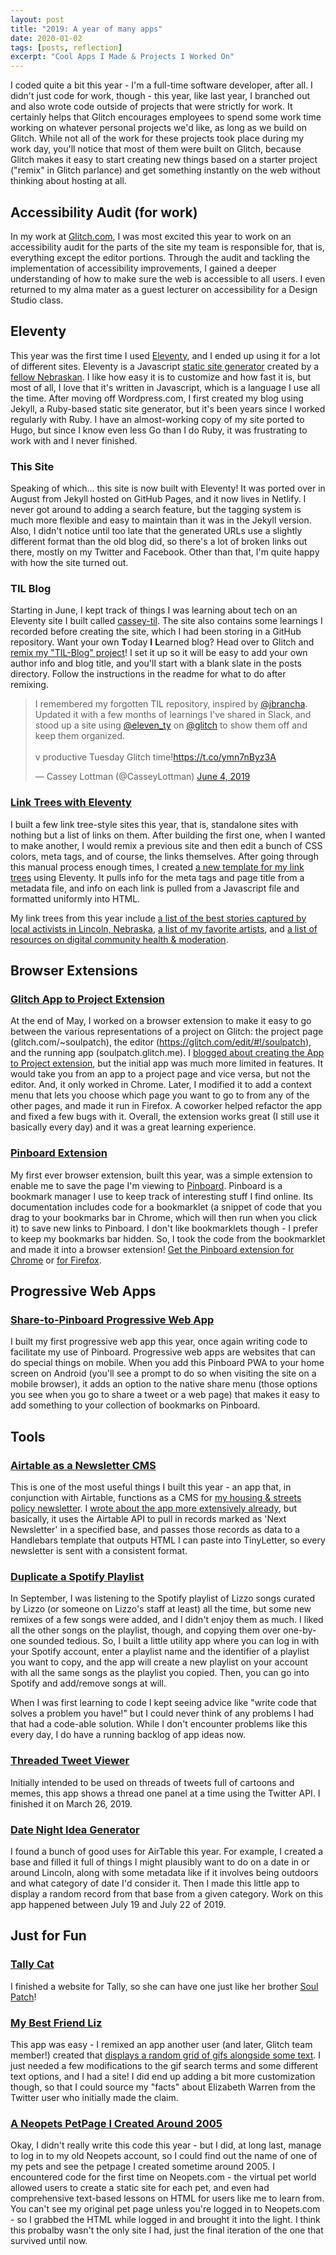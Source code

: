 ```yaml
---
layout: post
title: "2019: A year of many apps"
date: 2020-01-02
tags: [posts, reflection]
excerpt: "Cool Apps I Made & Projects I Worked On"
---
```


I coded quite a bit this year - I'm a full-time software developer, after all. I didn't just code for work, though - this year, like last year, I branched out and also wrote code outside of projects that were strictly for work. It certainly helps that Glitch encourages employees to spend some work time working on whatever personal projects we'd like, as long as we build on Glitch. While not all of the work for these projects took place during my work day, you'll notice that most of them were built on Glitch, because Glitch makes it easy to start creating new things based on a starter project ("remix" in Glitch parlance) and get something instantly on the web without thinking about hosting at all.

## Accessibility Audit (for work)

In my work at [Glitch.com](https://glitch.com), I was most excited this year to work on an accessibility audit for the parts of the site my team is responsible for, that is, everything except the editor portions. Through the audit and tackling the implementation of accessibility improvements, I gained a deeper understanding of how to make sure the web is accessible to all users. I even returned to my alma mater as a guest lecturer on accessibility for a Design Studio class.

## Eleventy

This year was the first time I used [Eleventy](https://www.11ty.dev/docs/), and I ended up using it for a lot of different sites. Eleventy is a Javascript [static site generator](https://davidwalsh.name/introduction-static-site-generators) created by a [fellow Nebraskan](https://twitter.com/zachleat). I like how easy it is to customize and how fast it is, but most of all, I love that it's written in Javascript, which is a language I use all the time. After moving off Wordpress.com, I first created my blog using Jekyll, a Ruby-based static site generator, but it's been years since I worked regularly with Ruby. I have an almost-working copy of my site ported to Hugo, but since I know even less Go than I do Ruby, it was frustrating to work with and I never finished.

### This Site

Speaking of which... this site is now built with Eleventy! It was ported over in August from Jekyll hosted on GitHub Pages, and it now lives in Netlify. I never got around to adding a search feature, but the tagging system is much more flexible and easy to maintain than it was in the Jekyll version. Also, I didn't notice until too late that the generated URLs use a slightly different format than the old blog did, so there's a lot of broken links out there, mostly on my Twitter and Facebook. Other than that, I'm quite happy with how the site turned out.

### TIL Blog

Starting in June, I kept track of things I was learning about tech on an Eleventy site I built called [cassey-til](http://cassey-til.glitch.me/). The site also contains some learnings I recorded before creating the site, which I had been storing in a GitHub repository. Want your own **T**oday **I** **L**earned blog? Head over to Glitch and [remix my "TIL-Blog" project](https://glitch.com/~til-blog/)! I set it up so it will be easy to add your own author info and blog title, and you'll start with a blank slate in the posts directory. Follow the instructions in the readme for what to do after remixing.

<blockquote class="twitter-tweet"><p lang="en" dir="ltr">I remembered my forgotten TIL repository, inspired by <a href="https://twitter.com/jbrancha?ref_src=twsrc%5Etfw">@jbrancha</a>. Updated it with a few months of learnings I&#39;ve shared in Slack, and stood up a site using <a href="https://twitter.com/eleven_ty?ref_src=twsrc%5Etfw">@eleven_ty</a> on <a href="https://twitter.com/glitch?ref_src=twsrc%5Etfw">@glitch</a> to show them off and keep them organized. <br><br>v productive Tuesday Glitch time!<a href="https://t.co/ymn7nByz3A">https://t.co/ymn7nByz3A</a></p>&mdash; Cassey Lottman (@CasseyLottman) <a href="https://twitter.com/CasseyLottman/status/1135987812258463744?ref_src=twsrc%5Etfw">June 4, 2019</a></blockquote> <script async src="https://platform.twitter.com/widgets.js" charset="utf-8"></script>

### [Link Trees with Eleventy](https://glitch.com/~link-tree-11ty)

I built a few link tree-style sites this year, that is, standalone sites with nothing but a list of links on them. After building the first one, when I wanted to make another, I would remix a previous site and then edit a bunch of CSS colors, meta tags, and of course, the links themselves. After going through this manual process enough times, I created [a new template for my link trees](https://glitch.com/~link-tree-11ty) using Eleventy. It pulls info for the meta tags and page title from a metadata file, and info on each link is pulled from a Javascript file and formatted uniformly into HTML.

My link trees from this year include [a list of the best stories captured by local activists in Lincoln, Nebraska](https://lincoln-politics.glitch.me/), [a list of my favorite artists](https://art-i-like.glitch.me/), and [a list of resources on digital community health & moderation](https://casseys-community-health-resources.glitch.me/).

## Browser Extensions

### [Glitch App to Project Extension](https://glitch.com/~app-to-project-extension)

At the end of May, I worked on a browser extension to make it easy to go between the various representations of a project on Glitch: the project page (glitch.com/~soulpatch), the editor (https://glitch.com/edit/#!/soulpatch), and the running app (soulpatch.glitch.me). I [blogged about creating the App to Project extension](https://www.cassey.dev/posts/2019-05-30-glitch-app-to-project-ext/), but the initial app was much more limited in features. It would take you from an app to a project page and vice versa, but not the editor. And, it only worked in Chrome. Later, I modified it to add a context menu that lets you choose which page you want to go to from any of the other pages, and made it run in Firefox. A coworker helped refactor the app and fixed a few bugs with it. Overall, the extension works great (I still use it basically every day) and it was a great learning experience.

### [Pinboard Extension](https://pinboard-extension.glitch.me/)

My first ever browser extension, built this year, was a simple extension to enable me to save the page I'm viewing to [Pinboard](https://pinboard.in). Pinboard is a bookmark manager I use to keep track of interesting stuff I find online. Its documentation includes code for a bookmarklet (a snippet of code that you drag to your bookmarks bar in Chrome, which will then run when you click it) to save new links to Pinboard. I don't like bookmarklets though - I prefer to keep my bookmarks bar hidden. So, I took the code from the bookmarklet and made it into a browser extension! [Get the Pinboard extension for Chrome](https://chrome.google.com/webstore/detail/pinboard-it/mafapkanfcjklkaloepbphjpmfefobbj) or [for Firefox](https://addons.mozilla.org/en-US/firefox/addon/add-to-pinboard/).

## Progressive Web Apps

### [Share-to-Pinboard Progressive Web App](https://pinboard-pwa.glitch.me/)

I built my first progressive web app this year, once again writing code to facilitate my use of Pinboard. Progressive web apps are websites that can do special things on mobile. When you add this Pinboard PWA to your home screen on Android (you'll see a prompt to do so when visiting the site on a mobile browser), it adds an option to the native share menu (those options you see when you go to share a tweet or a web page) that makes it easy to add something to your collection of bookmarks on Pinboard.

## Tools

### [Airtable as a Newsletter CMS](https://airtable-newsletter-cms.glitch.me/)

This is one of the most useful things I built this year - an app that, in conjunction with Airtable, functions as a CMS for [my housing & streets policy newsletter](https://tinyletter.com/cassey). I [wrote about the app more extensively already](https://dev.to/casseylottman/building-a-mini-cms-with-node-handlebars-and-airtable-128p), but basically, it uses the Airtable API to pull in records marked as 'Next Newsletter' in a specified base, and passes those records as data to a Handlebars template that outputs HTML I can paste into TinyLetter, so every newsletter is sent with a consistent format.

### [Duplicate a Spotify Playlist](https://copy-spotify-playlist.glitch.me/)

In September, I was listening to the Spotify playlist of Lizzo songs curated by Lizzo (or someone on Lizzo's staff at least) all the time, but some new remixes of a few songs were added, and I didn't enjoy them as much. I liked all the other songs on the playlist, though, and copying them over one-by-one sounded tedious. So, I built a little utility app where you can log in with your Spotify account, enter a playlist name and the identifier of a playlist you want to copy, and the app will create a new playlist on your account with all the same songs as the playlist you copied. Then, you can go into Spotify and add/remove songs at will.

When I was first learning to code I kept seeing advice like "write code that solves a problem you have!" but I could never think of any problems I had that had a code-able solution. While I don't encounter problems like this every day, I do have a running backlog of app ideas now.

### [Threaded Tweet Viewer](https://tweet-thread-show.glitch.me/)

Initially intended to be used on threads of tweets full of cartoons and memes, this app shows a thread one panel at a time using the Twitter API. I finished it on March 26, 2019.

### [Date Night Idea Generator](https://lnk-dates.glitch.me/)

I found a bunch of good uses for AirTable this year. For example, I created a base and filled it full of things I might plausibly want to do on a date in or around Lincoln, along with some metadata like if it involves being outdoors and what category of date I'd consider it. Then I made this little app to display a random record from that base from a given category. Work on this app happened between July 19 and July 22 of 2019.

## Just for Fun

### [Tally Cat](https://tally-cat.glitch.me/)

I finished a website for Tally, so she can have one just like her brother [Soul Patch](https://soulpatch.glitch.me)!

### [My Best Friend Liz](https://best-friend-liz.glitch.me/)

This app was easy - I remixed an app another user (and later, Glitch team member!) created that [displays a random grid of gifs alongside some text](http://celebrate.glitch.me/). I just needed a few modifications to the gif search terms and some different text options, and I had a site! I did end up adding a bit more customization though, so that I could source my "facts" about Elizabeth Warren from the Twitter user who initially made the claim.

### [A Neopets PetPage I Created Around 2005](https://dearlisathegreat.glitch.me/)

Okay, I didn't really write this code this year - but I did, at long last, manage to log in to my old Neopets account, so I could find out the name of one of my pets and see the petpage I created sometime around 2005. I encountered code for the first time on Neopets.com - the virtual pet world allowed users to create a static site for each pet, and even had comprehensive text-based lessons on HTML for users like me to learn from. You can't see my original pet page unless you're logged in to Neopets.com - so I grabbed the HTML while logged in and brought it into the light. I think this probalby wasn't the only site I had, just the final iteration of the one that survived until now.
